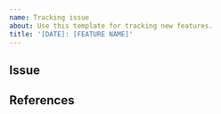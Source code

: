 ```yaml
---
name: Tracking issue
about: Use this template for tracking new features.
title: '[DATE]: [FEATURE NAME]'
---
```


## Issue

## References
